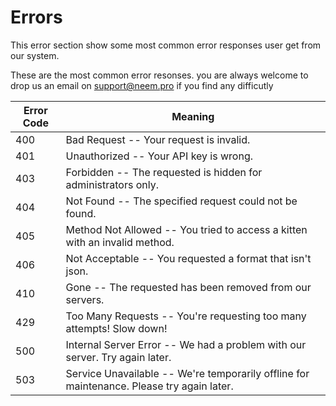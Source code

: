 # Errors

<aside class="notice">
This error section show some most common error responses user get from our system.
</aside>

These are the most common error resonses. you are always welcome to drop us an email on support@neem.pro if you find any difficutly



Error Code | Meaning
---------- | -------
400 | Bad Request -- Your request is invalid.
401 | Unauthorized -- Your API key is wrong.
403 | Forbidden -- The requested is hidden for administrators only.
404 | Not Found -- The specified request could not be found.
405 | Method Not Allowed -- You tried to access a kitten with an invalid method.
406 | Not Acceptable -- You requested a format that isn't json.
410 | Gone -- The requested has been removed from our servers.
429 | Too Many Requests -- You're requesting too many attempts! Slow down!
500 | Internal Server Error -- We had a problem with our server. Try again later.
503 | Service Unavailable -- We're temporarily offline for maintenance. Please try again later.
